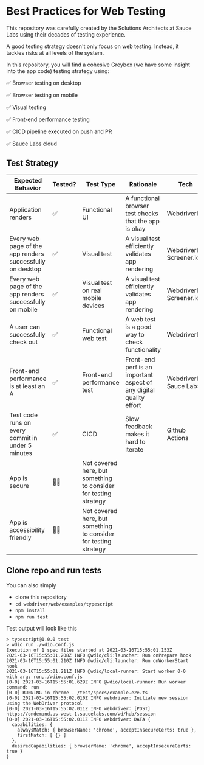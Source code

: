 # Best Practices for Web Testing

This repository was carefully created by the Solutions Architects at Sauce Labs using their decades of testing experience.

A good testing strategy doesn't only focus on web testing. Instead, it tackles risks at all levels of the system.

In this repository, you will find a cohesive Greybox (we have some insight into the app code) testing strategy using:

✅ Browser testing on desktop

✅ Browser testing on mobile

✅ Visual testing

✅ Front-end performance testing

✅ CICD pipeline executed on push and PR

✅ Sauce Labs cloud

## Test Strategy

| Expected Behavior  | Tested? | Test Type  | Rationale  | Tech |
|---|---|---|---|---|
| Application renders  | ✅ | Functional UI | A functional browser test checks that the app is okay | WebdriverIO |
| Every web page of the app renders successfully on desktop | ✅ | Visual test | A visual test efficiently validates app rendering | WebdriverIO, Screener.io |
| Every web page of the app renders successfully on mobile  | ✅ | Visual test on real mobile devices | A visual test efficiently validates app rendering | WebdriverIO, Screener.io |
| A user can successfully check out  | ✅ | Functional web test  | A web test is a good way to check functionality  | WebdriverIO |
| Front-end performance is at least an A  | ✅ | Front-end performance test  | Front-end perf is an important aspect of any digital quality effort | WebdriverIO, Sauce Labs |
| Test code runs on every commit in under 5 minutes  | ✅ | CICD  | Slow feedback makes it hard to iterate  | Github Actions |
| App is secure  | 🙅‍♂️ | Not covered here, but something to consider for testing strategy  |   |
| App is accessibility friendly  | 🙅‍♂️ | Not covered here, but something to consider for testing strategy |   |

## Clone repo and run tests

You can also simply 
* clone this repository
* `cd webdriver/web/examples/typescript`
* `npm install`
* `npm run test`

Test output will look like this
```
> typescript@1.0.0 test
> wdio run ./wdio.conf.js
Execution of 1 spec files started at 2021-03-16T15:55:01.153Z
2021-03-16T15:55:01.208Z INFO @wdio/cli:launcher: Run onPrepare hook
2021-03-16T15:55:01.210Z INFO @wdio/cli:launcher: Run onWorkerStart hook
2021-03-16T15:55:01.211Z INFO @wdio/local-runner: Start worker 0-0 with arg: run,./wdio.conf.js
[0-0] 2021-03-16T15:55:01.629Z INFO @wdio/local-runner: Run worker command: run
[0-0] RUNNING in chrome - /test/specs/example.e2e.ts
[0-0] 2021-03-16T15:55:02.010Z INFO webdriver: Initiate new session using the WebDriver protocol
[0-0] 2021-03-16T15:55:02.011Z INFO webdriver: [POST] https://ondemand.us-west-1.saucelabs.com/wd/hub/session
[0-0] 2021-03-16T15:55:02.011Z INFO webdriver: DATA {
  capabilities: {
    alwaysMatch: { browserName: 'chrome', acceptInsecureCerts: true },
    firstMatch: [ {} ]
  },
  desiredCapabilities: { browserName: 'chrome', acceptInsecureCerts: true }
}
```